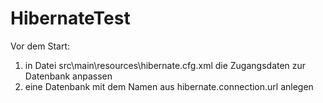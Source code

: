 # HibernateTest
Vor dem Start: 
1. in Datei src\main\resources\hibernate.cfg.xml die Zugangsdaten zur Datenbank anpassen
2. eine Datenbank mit dem Namen aus hibernate.connection.url anlegen
